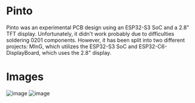 # Pinto
Pinto was an experimental PCB design using an ESP32-S3 SoC and a 2.8" TFT display. Unfortunately, it didn't work probably due to difficulties soldering 0201 components. However, it has been split into two different projects: MInG, which utilizes the ESP32-S3 SoC and ESP32-C6-DisplayBoard, which uses the 2.8" display.

# Images
![image](https://user-images.githubusercontent.com/72418944/218356750-9799c0d5-aa7e-4514-ba4e-fc78a1310e3c.png)
![image](https://user-images.githubusercontent.com/72418944/218356790-5bdff651-d5c3-405d-9c9a-e91a295f299f.png)
